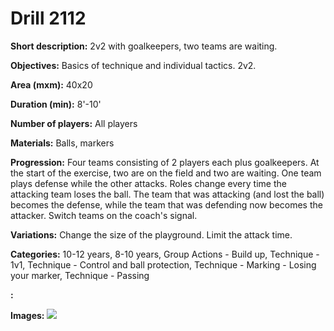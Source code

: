 # Drill 2112

**Short description:**
2v2 with goalkeepers, two teams are waiting.

**Objectives:**
Basics of technique and individual tactics. 2v2.

**Area (mxm):**
40x20

**Duration (min):**
8'-10'

**Number of players:**
All players

**Materials:**
Balls, markers

**Progression:**
Four teams consisting of 2 players each plus goalkeepers. At the start of the exercise, two are on the field and two are waiting. One team plays defense while the other attacks. Roles change every time the attacking team loses the ball. The team that was attacking (and lost the ball) becomes the defense, while the team that was defending now becomes the attacker. Switch teams on the coach's signal.

**Variations:**
Change the size of the playground. Limit the attack time.

**Categories:**
10-12 years, 8-10 years, Group Actions - Build up, Technique - 1v1, Technique - Control and ball protection, Technique - Marking - Losing your marker, Technique - Passing

**:**


**Images:**
![](https://www.coachingfutsal.com/\images\3908987b-eb8b-468d-8867-ed6c43862809_249.png)

